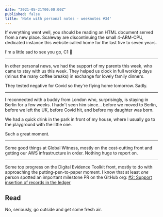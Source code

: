 ```yaml
---
date: "2021-05-21T00:00:00Z"
published: false
title: 'Note with personal notes - weeknotes #34'
---
```


If everything went well, you should be reading an HTML document served from a new place. Scaleway are discontinuing the small 4-ARM-CPU, dedicated instance this website called home for the last five to seven years.

I'm a little sad to see you go, C1 👋

---

In other personal news, we had the support of my parents this week, who came to stay with us this week. They helped us clock in full working days (minus the many coffee breaks) in exchange for lovely family dinners.

They tested negative for Covid so they're flying home tomorrow. Sadly.

---

I reconnected with a buddy from London who, surprisingly, is staying in Berlin for a few weeks. I hadn't seen him since... before we moved to Berlin, before we left the UK, before Covid hit, and before my daughter was born.

We had a quick drink in the park in front of my house, where I usually go to the playground with the little one.

Such a great moment.

---

Some good things at Global Witness, mostly on the cost-cutting front and getting our AWS infrastructure in order. Nothing huge to report on.

---

Some top progress on the Digital Evidence Toolkit front, mostly to do with approaching the putting-pen-to-paper moment. I know that at least _one_ person spotted an important milestone PR on the GitHub org: [#2: Support insertion of records in the ledger](https://github.com/digitalevidencetoolkit/deptoolkit-node-api/pull/2)

## Read
No, seriously, go outside and get some fresh air.
